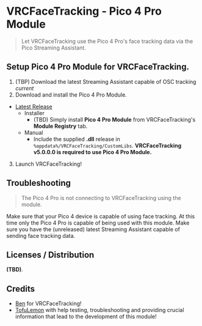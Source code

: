 # VRCFaceTracking - Pico 4 Pro Module

> Let VRCFaceTracking use the Pico 4 Pro's face tracking data via the Pico Streaming Assistant.

## Setup **Pico 4 Pro Module** for **VRCFaceTracking**.

1. (TBP) Download the latest Streaming Assistant capable of OSC tracking *current*
2. Download and install the Pico 4 Pro Module.
* [Latest Release](https://github.com/regzo2/PicoStreamingAssistantFTUDP/releases)
  * Installer
    * (TBD) Simply install **Pico 4 Pro Module** from VRCFaceTracking's **Module Registry** tab.
  * Manual
    * Include the supplied **.dll** release in `%appdata%/VRCFaceTracking/CustomLibs`. 
**VRCFaceTracking v5.0.0.0 is required to use Pico 4 Pro Module.**

3. Launch VRCFaceTracking!

## Troubleshooting

> The Pico 4 Pro is not connecting to VRCFaceTracking using the module.

Make sure that your Pico 4 device is capable of using face tracking. 
At this time only the Pico 4 Pro is capable of being used with this module.
Make sure you have the (unreleased) latest Streaming Assistant capable of sending 
face tracking data.

  
## Licenses / Distribution

**(TBD)**.

## Credits
- [Ben](https://github.com/benaclejames/) for VRCFaceTracking!
- [TofuLemon](https://github.com/ULemon/) with help testing, troubleshooting and providing crucial information that lead to the development of this module!
